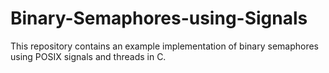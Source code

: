 # Binary-Semaphores-using-Signals
This repository contains an example implementation of binary semaphores using POSIX signals and threads in C.
